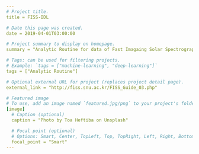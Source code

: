 ```yaml
---
# Project title.
title = FISS-IDL

# Date this page was created.
date = 2019-04-01T03:00:00

# Project summary to display on homepage.
summary = "Analytic Routine for data of Fast Imagaing Solar Spectrograph (FISS) written in IDL."

# Tags: can be used for filtering projects.
# Example: `tags = ["machine-learning", "deep-learning"]`
tags = ["Analytic Routine"]

# Optional external URL for project (replaces project detail page).
external_link = "http://fiss.snu.ac.kr/FISS_Guide_03.php"

# Featured image
# To use, add an image named `featured.jpg/png` to your project's folder. 
[image]
  # Caption (optional)
  caption = "Photo by Toa Heftiba on Unsplash"

  # Focal point (optional)
  # Options: Smart, Center, TopLeft, Top, TopRight, Left, Right, BottomLeft, Bottom, BottomRight
  focal_point = "Smart"
---
```

